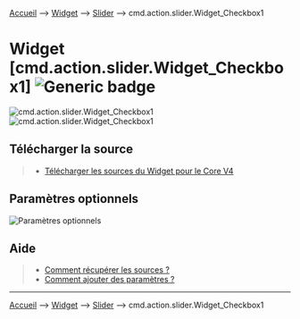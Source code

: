
<a href="{{site.url}}/documentation">Accueil</a> --> <a href="{{site.url}}/documentation/{{site.widget}}">Widget</a> --> <a href="{{site.url}}/documentation/{{site.widget}}/fr_FR/action/slider">Slider</a> --> cmd.action.slider.Widget_Checkbox1

# Widget [cmd.action.slider.Widget_Checkbox1] ![Generic badge](https://img.shields.io/badge/Version-4.2%20%7C%204.3%20%7C%204.4%20Full%20JS-green.svg)




<img src="../../../../images/dashboard/action.slider.checkbox1_visuel.png" alt="cmd.action.slider.Widget_Checkbox1" /> <img src="../../../../images/dashboard/action.slider.checkbox1_visuel2.png" alt="cmd.action.slider.Widget_Checkbox1" />

## Télécharger la source
> - [Télécharger les sources du Widget pour le Core V4]({{site.url_git}}/WIDGET_cmd.action.slider.Checkbox1)


## Paramètres optionnels

<img src="../../../../images/dashboard/action.slider.checkbox1_param.png" alt="Paramètres optionnels" />

## Aide
> - [Comment récupérer les sources ?]({{site.url}}/documentation/{{site.help}}/fr_FR/download)
> - [Comment ajouter des paramètres ?]({{site.url}}/documentation/{{site.help}}/fr_FR/application)

<hr />

<a href="{{site.url}}/documentation">Accueil</a> --> <a href="{{site.url}}/documentation/{{site.widget}}">Widget</a> --> <a href="{{site.url}}/documentation/{{site.widget}}/fr_FR/action/slider">Slider</a> --> cmd.action.slider.Widget_Checkbox1